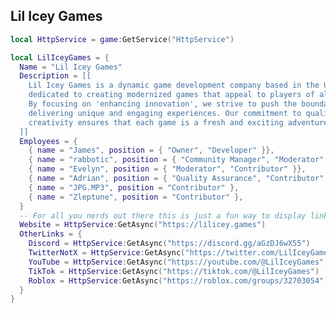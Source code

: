 ## Lil Icey Games

```lua
local HttpService = game:GetService("HttpService")

local LilIceyGames = {
  Name = "Lil Icey Games"
  Description = [[
    Lil Icey Games is a dynamic game development company based in the UK,
    dedicated to creating modernized games that appeal to players of all ages.
    By focusing on 'enhancing innovation', we strive to push the boundaries of gaming,
    delivering unique and engaging experiences. Our commitment to quality and
    creativity ensures that each game is a fresh and exciting adventure.
  ]]
  Employees = {
    { name = "James", position = { "Owner", "Developer" }},
    { name = "rabbotic", position = { "Community Manager", "Moderator" }},
    { name = "Evelyn", position = { "Moderator", "Contributor" }},
    { name = "Adrian", position = { "Quality Assurance", "Contributor" }},
    { name = "JPG.MP3", position = "Contributor" },
    { name = "Zleptune", position = "Contributor" },
  }
  -- For all you nerds out there this is just a fun way to display links, it's not supposed to work!
  Website = HttpService:GetAsync("https://lilicey.games")
  OtherLinks = {
    Discord = HttpService:GetAsync("https://discord.gg/aGzDJ6wX55")
    TwitterNotX = HttpService:GetAsync("https://twitter.com/LilIceyGames")
    YouTube = HttpService:GetAsync("https://youtube.com/@LilIceyGames")
    TikTok = HttpService:GetAsync("https://tiktok.com/@LilIceyGames")
    Roblox = HttpService:GetAsync("https://roblox.com/groups/32703054")
  }
}
```
<!--

**Here are some ideas to get you started:**

🙋‍♀️ A short introduction - what is your organization all about?
🌈 Contribution guidelines - how can the community get involved?
👩‍💻 Useful resources - where can the community find your docs? Is there anything else the community should know?
🍿 Fun facts - what does your team eat for breakfast?
🧙 Remember, you can do mighty things with the power of [Markdown](https://docs.github.com/github/writing-on-github/getting-started-with-writing-and-formatting-on-github/basic-writing-and-formatting-syntax)
-->
